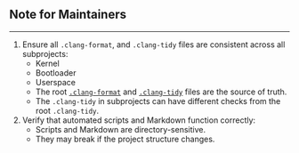 ## Note for Maintainers

---

1. Ensure all `.clang-format`, and `.clang-tidy` files are consistent across all subprojects:
    - Kernel
    - Bootloader
    - Userspace
    - The root [`.clang-format`](../../.clang-format) and [`.clang-tidy`](../../.clang-tidy) files are the source of
      truth.
    - The `.clang-tidy` in subprojects can have different checks from the root `.clang-tidy`.
2. Verify that automated scripts and Markdown function correctly:
    - Scripts and Markdown are directory-sensitive.
    - They may break if the project structure changes.